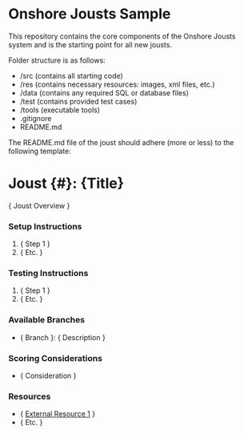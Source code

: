 # Onshore Jousts Sample

This repository contains the core components of the Onshore Jousts system and is the starting point for all new jousts.

Folder structure is as follows:
 * /src (contains all starting code)
 * /res (contains necessary resources: images, xml files, etc.)
 * /data (contains any required SQL or database files)
 * /test (contains provided test cases)
 * /tools (executable tools)
 * .gitignore
 * README.md

The README.md file of the joust should adhere (more or less) to the following template:

# Joust {#}: {Title}
{ Joust Overview }

### Setup Instructions
1. { Step 1 }
2. { Etc. }

### Testing Instructions
1. { Step 1 }
2. { Etc. }

### Available Branches
 * { Branch }: { Description }

### Scoring Considerations
 * { Consideration }

### Resources
 * { [External Resource 1](https://www.google.com) }
 * { Etc. }
